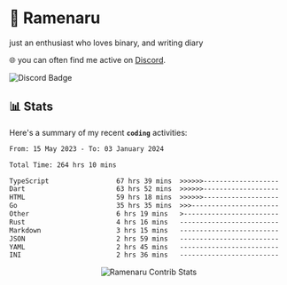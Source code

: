 # 🍜 Ramenaru
just an enthusiast who loves binary, and writing diary

🌐 you can often find me active on [Discord](https://discordapp.com/users/503291004200157185).

![Discord Badge](https://dcbadge.vercel.app/api/shield/503291004200157185)

## 📊 Stats

Here's a summary of my recent **`coding`** activities:

<!--START_SECTION:waka-->

```txt
From: 15 May 2023 - To: 03 January 2024

Total Time: 264 hrs 10 mins

TypeScript                 67 hrs 39 mins  >>>>>>-------------------   25.61 %
Dart                       63 hrs 52 mins  >>>>>>-------------------   24.18 %
HTML                       59 hrs 18 mins  >>>>>>-------------------   22.45 %
Go                         35 hrs 35 mins  >>>----------------------   13.47 %
Other                      6 hrs 19 mins   >------------------------   02.39 %
Rust                       4 hrs 16 mins   -------------------------   01.62 %
Markdown                   3 hrs 15 mins   -------------------------   01.24 %
JSON                       2 hrs 59 mins   -------------------------   01.13 %
YAML                       2 hrs 45 mins   -------------------------   01.04 %
INI                        2 hrs 36 mins   -------------------------   00.99 %
```

<!--END_SECTION:waka-->

<div style="text-align: center;">
   <img align="center" src="https://github-readme-streak-stats.herokuapp.com/?user=Ramenaru&theme=dark&card_width=520" alt="Ramenaru Contrib Stats" />
</div>




